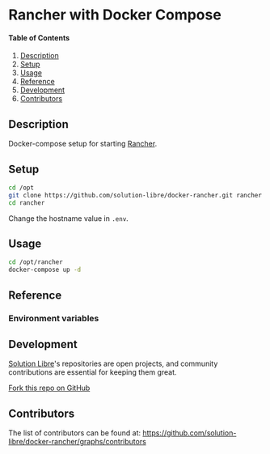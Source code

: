 # Rancher with Docker Compose

#### Table of Contents

1. [Description](#module-description)
2. [Setup](#setup)
3. [Usage](#usage)
4. [Reference](#reference)
5. [Development](#development)
6. [Contributors](#contributors)

## Description

Docker-compose setup for starting [Rancher](https://rancher.com/).

## Setup

```sh
cd /opt
git clone https://github.com/solution-libre/docker-rancher.git rancher
cd rancher
```

Change the hostname value in `.env`.

## Usage

```sh
cd /opt/rancher
docker-compose up -d
```

## Reference

### Environment variables

## Development

[Solution Libre](https://www.solution-libre.fr)'s repositories are open projects, and community contributions are essential for keeping them great.

[Fork this repo on GitHub](https://github.com/solution-libre/docker-rancher/fork)

## Contributors

The list of contributors can be found at: <https://github.com/solution-libre/docker-rancher/graphs/contributors>

